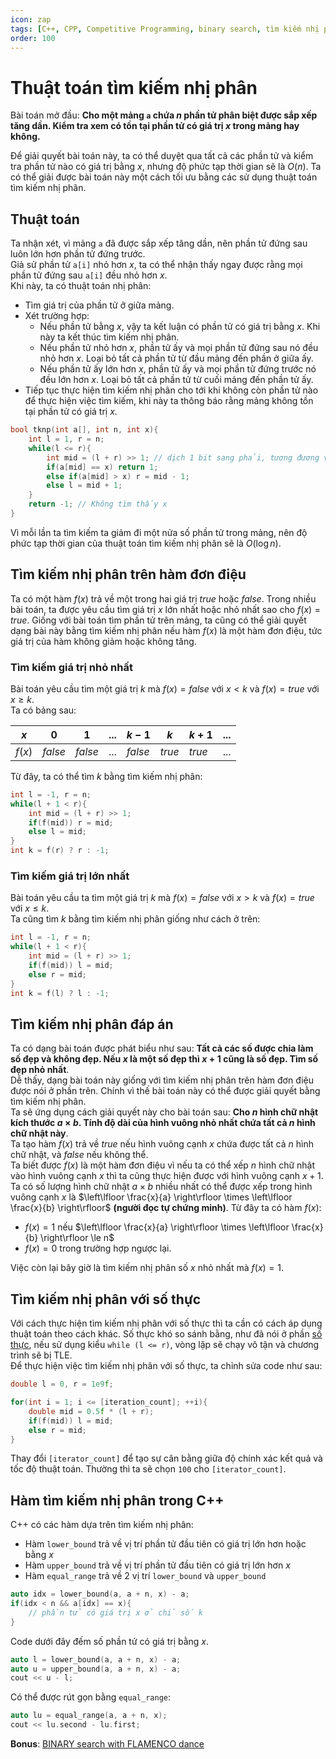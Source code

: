 ```yaml
---
icon: zap
tags: [C++, CPP, Competitive Programming, binary search, tìm kiếm nhị phân]
order: 100
---
```

# Thuật toán tìm kiếm nhị phân

Bài toán mở đầu: **Cho một mảng `a` chứa $n$ phần tử phân biệt được sắp xếp tăng dần. Kiểm tra xem có tồn tại phần tử có giá trị $x$ trong mảng hay không.**

Để giải quyết bài toán này, ta có thể duyệt qua tất cả các phần tử và kiểm tra phần tử nào có giá trị bằng $x$, nhưng độ phức tạp thời gian sẽ là $O(n)$. Ta có thể giải được bài toán này một cách tối ưu bằng các sử dụng thuật toán tìm kiếm nhị phân.

## Thuật toán

Ta nhận xét, vì mảng `a` đã được sắp xếp tăng dần, nên phần tử đứng sau luôn lớn hơn phần tử đứng trước.<br>
Giả sử phần tử `a[i]` nhỏ hơn $x$, ta có thể nhận thấy ngay được rằng mọi phần tử đứng sau `a[i]` đều nhỏ hơn $x$.<br>
Khi này, ta có thuật toán nhị phân:
- Tìm giá trị của phần tử ở giữa mảng.
- Xét trường hợp:
	- Nếu phần tử bằng $x$, vậy ta kết luận có phần tử có giá trị bằng $x$. Khi này ta kết thúc tìm kiếm nhị phân. 
	- Nếu phần tử nhỏ hơn $x$, phần tử ấy và mọi phần tử đứng sau nó đều nhỏ hơn $x$. Loại bỏ tất cả phần tử từ đầu mảng đến phần ở giữa ấy. 
	- Nếu phần tử ấy lớn hơn $x$, phần tử ấy và mọi phần tử đứng trước nó đều lớn hơn $x$. Loại bỏ tất cả phần tử từ cuối mảng đến phần tử ấy. 
- Tiếp tục thực hiện tìm kiếm nhị phân cho tới khi không còn phần tử nào để thực hiện việc tìm kiếm, khi này ta thông báo rằng mảng không tồn tại phần tử có giá trị $x$.

```C++
bool tknp(int a[], int n, int x){
	int l = 1, r = n;
	while(l <= r){
		int mid = (l + r) >> 1; // dịch 1 bit sang phải, tương đương với `(l + r) / 2`
		if(a[mid] == x) return 1;
		else if(a[mid] > x) r = mid - 1;
		else l = mid + 1;
	}
	return -1; // Không tìm thấy x
}
``` 
Vì mỗi lần ta tìm kiếm ta giảm đi một nửa số phần tử trong mảng, nên độ phức tạp thời gian của thuật toán tìm kiếm nhị phân sẽ là $O(\log{n})$.

## Tìm kiếm nhị phân trên hàm đơn điệu

Ta có một hàm $f(x)$ trả về một trong hai giá trị $true$ hoặc $false$. Trong nhiều bài toán, ta được yêu cầu tìm giá trị $x$ lớn nhất hoặc nhỏ nhất sao cho $f(x) = true$. Giống với bài toán tìm phần tử trên mảng, ta cũng có thể giải quyết dạng bài này bằng tìm kiếm nhị phân nếu hàm $f(x)$ là một hàm đơn điệu, tức giá trị của hàm không giảm hoặc không tăng.

### Tìm kiếm giá trị nhỏ nhất

Bài toán yêu cầu tìm một giá trị $k$ mà $f(x) = false$ với $x \lt k$ và $f(x) = true$ với $x \ge k$.<br>
Ta có bảng sau:

|$x$|$0$|$1$|...|$k - 1$|$k$|$k + 1$|...|
|---|---|---|---|---|---|---|---|
|$f(x)$|$false$|$false$|...|$false$|$true$|$true$|...|

Từ đây, ta có thể tìm $k$ bằng tìm kiếm nhị phân:

```C++
int l = -1, r = n;
while(l + 1 < r){
	int mid = (l + r) >> 1; 
	if(f(mid)) r = mid;
	else l = mid;
}
int k = f(r) ? r : -1;
```
### Tìm kiếm giá trị lớn nhất

Bài toán yêu cầu ta tìm một giá trị $k$ mà $f(x) = false$ với $x \gt k$ và $f(x) = true$ với $x \le k$.<br>
Ta cũng tìm $k$ bằng tìm kiếm nhị phân giống như cách ở trên:

```C++
int l = -1, r = n;
while(l + 1 < r){
	int mid = (l + r) >> 1; 
	if(f(mid)) l = mid;
	else r = mid;
}
int k = f(l) ? l : -1;
```

## Tìm kiếm nhị phân đáp án

Ta có dạng bài toán được phát biểu như sau: **Tất cả các số được chia làm số đẹp và không đẹp. Nếu $x$ là một số đẹp thì $x + 1$ cũng là số đẹp. Tìm số đẹp nhỏ nhất**.<br>
Dễ thấy, dạng bài toán này giống với tìm kiếm nhị phân trên hàm đơn điệu được nói ở phần trên. Chính vì thế bài toán này có thể được giải quyết bằng tìm kiếm nhị phân.<br>
Ta sẽ ứng dụng cách giải quyết này cho bài toán sau: **Cho $n$ hình chữ nhật kích thước $a \times b$. Tính độ dài của hình vuông nhỏ nhất chứa tất cả $n$ hình chữ nhật này**.<br>
Ta tạo hàm $f(x)$ trả về $true$ nếu hình vuông cạnh $x$ chứa được tất cả $n$ hình chữ nhật, và $false$ nếu không thể.<br>
Ta biết được $f(x)$ là một hàm đơn điệu vì nếu ta có thể xếp $n$ hình chữ nhật vào hình vuông cạnh $x$ thì ta cũng thực hiện được với hình vuông cạnh $x + 1$.<br>
Ta có số lượng hình chữ nhật $a \times b$ nhiều nhất có thể được xếp trong hình vuông cạnh $x$ là $\left\lfloor \frac{x}{a} \right\rfloor \times \left\lfloor \frac{x}{b} \right\rfloor$ **(người đọc tự chứng minh)**. Từ đây ta có hàm $f(x)$:
- $f(x) = 1$ nếu $\left\lfloor \frac{x}{a} \right\rfloor \times \left\lfloor \frac{x}{b} \right\rfloor \le n$
- $f(x) = 0$ trong trường hợp ngược lại.

Việc còn lại bây giờ là tìm kiếm nhị phân số $x$ nhỏ nhất mà $f(x) = 1$.

## Tìm kiếm nhị phân với số thực
Với cách thực hiện tìm kiếm nhị phân với số thực thì ta cần có cách áp dụng thuật toán theo cách khác. Số thực khó so sánh bằng, như đã nói ở phần [số thực](../programming/data-types.md#số-thực), nếu sử dụng kiểu `while (l <= r)`, vòng lặp sẽ chạy vô tận và chương trình sẽ bị TLE.<br>
Để thực hiện việc tìm kiếm nhị phân với số thực, ta chỉnh sửa code như sau:
```C++
double l = 0, r = 1e9f;

for(int i = 1; i <= [iteration_count]; ++i){
	double mid = 0.5f * (l + r);
	if(f(mid)) l = mid;
	else r = mid;
}
```
Thay đổi `[iterator_count]` để tạo sự cân bằng giữa độ chính xác kết quả và tốc độ thuật toán. Thường thì ta sẽ chọn `100` cho `[iterator_count]`.
## Hàm tìm kiếm nhị phân trong C++
C++ có các hàm dựa trên tìm kiếm nhị phân:
- Hàm `lower_bound` trả về vị trí phần tử đầu tiên có giá trị lớn hơn hoặc bằng $x$
- Hàm `upper_bound` trả về vị trí phần tử đầu tiên có giá trị lớn hơn $x$
- Hàm `equal_range` trả về $2$ vị trí `lower_bound` và `upper_bound`

```C++
auto idx = lower_bound(a, a + n, x) - a;
if(idx < n && a[idx] == x){
	// phần tử có giá trị x ở chỉ số k
}
```
Code dưới đây đếm số phần tử có giá trị bằng $x$.
```C++
auto l = lower_bound(a, a + n, x) - a;
auto u = upper_bound(a, a + n, x) - a;
cout << u - l;
```
Có thể được rút gọn bằng `equal_range`:
```C++
auto lu = equal_range(a, a + n, x);
cout << lu.second - lu.first;
```

**Bonus**: [BINARY search with FLAMENCO dance](https://www.youtube.com/watch?v=iP897Z5Nerk)
